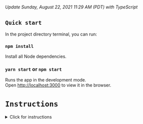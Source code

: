 ###### Update Sunday, August 22, 2021 11:29 AM (PDT) with TypeScript

## `Quick start`

In the project directory terminal, you can run:

### `npm install`

Install all Node dependencies.

### `yarn start` or `npm start`

Runs the app in the development mode.\
Open [http://localhost:3000](http://localhost:3000) to view it in the browser.

# `Instructions`

<details>
  <summary>Click for instructions</summary>

This assessment will be evaluated based on the following criteria:

- **Correctness**: Is your solution complete and does it pass different test cases?
- **Code Organization, Readability, & Maintainability**: Is your code easy to read and
  well organized?
- **Code Performance**: Is your code efficient? Did you use appropriate data
  structures?
- **Best Practices**: Did you utilize good programming practices? Did you show a good grasp of your language/framework of
  choice?

1. > The first step of the assignment is to fetch data from a public JSON API, and present the information on the screen.

2. > The second step of the assignment is to style the web page. Replicate the style of the image below as best as you can with the [Raleway](https://fonts.google.com/specimen/Raleway) font.

![Layout](https://i.imgur.com/Z9SsmOQ.png)

3. > Add a text input, where a user can filter the list of students by their name (including full name!).

4. > Make each student have an expandable list view, so that all of their test scores may be viewed. **Required**: the plus should be an HTML button, and if the button is clicked on, the expansion will toggle.

5. > Finally, add a text input field to add tags for a specific student. You will then add another search bar to search for students based on tags.

# [Deployed on GH Pages](https://2juicy.github.io/mage-frontend-assessment/)

</details>

